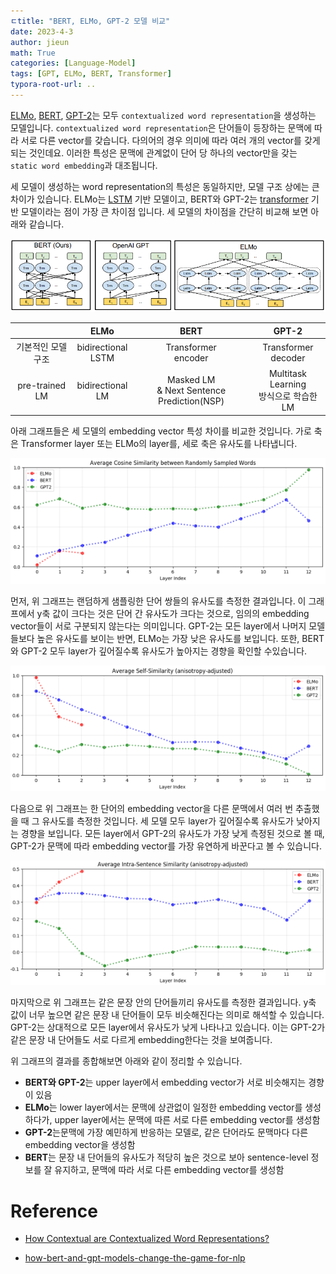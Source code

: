 ```yaml
---
ㄷtitle: "BERT, ELMo, GPT-2 모델 비교"
date: 2023-4-3
author: jieun
math: True
categories: [Language-Model]
tags: [GPT, ELMo, BERT, Transformer]
typora-root-url: ..
---
```


[ELMo](https://jieun121070.github.io/posts/Paper-Review-Deep-contextualized-word-representations/), [BERT](https://jieun121070.github.io/posts/BERT/), [GPT-2](https://jieun121070.github.io/posts/Paper-Review-Improving-Language-Understanding/)는 모두 `contextualized word representation`을 생성하는 모델입니다. `contextualized word representation`은 단어들이 등장하는 문맥에 따라 서로 다른 vector를 갖습니다. 다의어의 경우 의미에 따라 여러 개의 vector를 갖게 되는 것인데요. 이러한 특성은 문맥에 관계없이 단어 당 하나의 vector만을 갖는 `static word embedding`과 대조됩니다.

세 모델이 생성하는 word representation의 특성은 동일하지만, 모델 구조 상에는 큰 차이가 있습니다. ELMo는 [LSTM](https://jieun121070.github.io/posts/Language-Model-n-gram%EC%97%90%EC%84%9C-RNN%EC%9C%BC%EB%A1%9C%EC%9D%98-%EB%B0%9C%EC%A0%84/) 기반 모델이고, BERT와 GPT-2는 [transformer](https://jieun121070.github.io/posts/paper-review-Attention-is-All-You-Need/) 기반 모델이라는 점이 가장 큰 차이점 입니다. 세 모델의 차이점을 간단히 비교해 보면 아래와 같습니다.

![](/assets/img/bert/comparison.PNG)

|                    |          ELMo           |                      BERT                      |                   GPT-2                    |
| :----------------: | :---------------------: | :--------------------------------------------: | :----------------------------------------: |
| 기본적인 모델 구조 | bidirectional<br />LSTM |            Transformer<br />encoder            |          Transformer<br />decoder          |
|   pre-trained LM   |  bidirectional<br />LM  | Masked LM<br />& Next Sentence Prediction(NSP) | Multitask Learning<br />방식으로 학습한 LM |

아래 그래프들은 세 모델의 embedding vector 특성 차이를 비교한 것입니다. 가로 축은 Transformer layer 또는 ELMo의 layer를, 세로 축은 유사도를 나타냅니다.

![](/assets/img/bert/context1.PNG)

먼저, 위 그래프는 랜덤하게 샘플링한 단어 쌍들의 유사도를 측정한 결과입니다. 이 그래프에서 y축 값이 크다는 것은 단어 간 유사도가 크다는 것으로, 임의의 embedding vector들이 서로 구분되지 않는다는 의미입니다. GPT-2는 모든 layer에서 나머지 모델들보다 높은 유사도를 보이는 반면, ELMo는 가장 낮은 유사도를 보입니다. 또한, BERT와 GPT-2 모두 layer가 깊어질수록 유사도가 높아지는 경향을 확인할 수있습니다.

![](/assets/img/bert/context2.PNG)

다음으로 위 그래프는 한 단어의 embedding vector을 다른 문맥에서 여러 번 추출했을 때 그 유사도를 측정한 것입니다. 세 모델 모두 layer가 깊어질수록 유사도가 낮아지는 경향을 보입니다. 모든 layer에서 GPT-2의 유사도가 가장 낮게 측정된 것으로 볼 때,  GPT-2가 문맥에 따라 embedding vector를 가장 유연하게 바꾼다고 볼 수 있습니다.

![](/assets/img/bert/context3.PNG)

마지막으로 위 그래프는 같은 문장 안의 단어들끼리 유사도를 측정한 결과입니다. y축 값이 너무 높으면 같은 문장 내 단어들이 모두 비슷해진다는 의미로 해석할 수 있습니다. GPT-2는 상대적으로 모든 layer에서 유사도가 낮게 나타나고 있습니다. 이는 GPT-2가 같은 문장 내 단어들도 서로 다르게 embedding한다는 것을 보여줍니다.

위 그래프의 결과를 종합해보면 아래와 같이 정리할 수 있습니다.

- **BERT와 GPT-2**는 upper layer에서 embedding vector가 서로 비슷해지는 경향이 있음
- **ELMo**는 lower layer에서는 문맥에 상관없이 일정한 embedding vector를 생성하다가, upper layer에서는 문맥에 따른 서로 다른 embedding vector를 생성함
- **GPT-2**는문맥에 가장 예민하게 반응하는 모델로, 같은 단어라도 문맥마다 다른 embedding vector을 생성함
- **BERT**는 문장 내 단어들의 유사도가 적당히 높은 것으로 보아 sentence-level 정보를 잘 유지하고, 문맥에 따라 서로 다른 embedding vector를 생성함

# Reference

- [How Contextual are Contextualized Word Representations?](https://ai.stanford.edu/blog/contextual/)

- [how-bert-and-gpt-models-change-the-game-for-nlp](https://www.ibm.com/blog/how-bert-and-gpt-models-change-the-game-for-nlp/)

